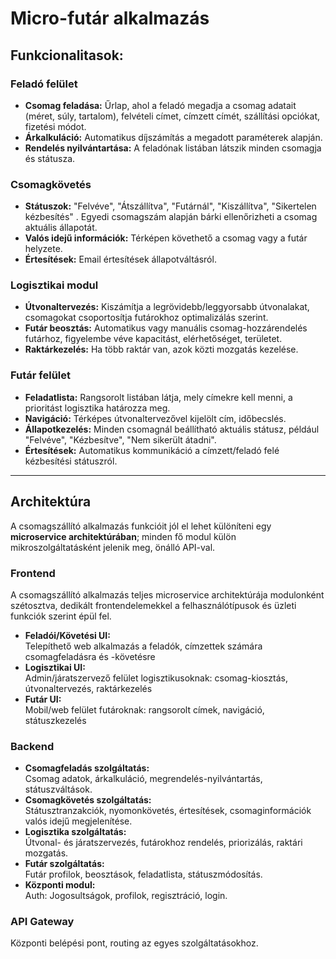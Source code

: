 # Micro-futár alkalmazás
## Funkcionalitasok:
### Feladó felület
- **Csomag feladása:** Űrlap, ahol a feladó megadja a csomag adatait (méret, súly, tartalom), felvételi címet, címzett címét, szállítási opciókat, fizetési módot.
- **Árkalkuláció:** Automatikus díjszámítás a megadott paraméterek alapján.
- **Rendelés nyilvántartása:** A feladónak listában látszik minden csomagja és státusza.

### Csomagkövetés
- **Státuszok:** "Felvéve", "Átszállítva", "Futárnál", "Kiszállítva", "Sikertelen kézbesítés" . Egyedi csomagszám alapján bárki ellenőrizheti a csomag aktuális állapotát.
- **Valós idejű információk:** Térképen követhető a csomag vagy a futár helyzete.
- **Értesítések:** Email értesítések állapotváltásról.

### Logisztikai modul
- **Útvonaltervezés:** Kiszámítja a legrövidebb/leggyorsabb útvonalakat, csomagokat csoportosítja futárokhoz optimalizálás szerint.
- **Futár beosztás:** Automatikus vagy manuális csomag-hozzárendelés futárhoz, figyelembe véve kapacitást, elérhetőséget, területet.
- **Raktárkezelés:** Ha több raktár van, azok közti mozgatás kezelése.

### Futár felület
- **Feladatlista:** Rangsorolt listában látja, mely címekre kell menni, a prioritást logisztika határozza meg.
- **Navigáció:** Térképes útvonaltervezővel kijelölt cím, időbecslés.
- **Állapotkezelés:** Minden csomagnál beállítható aktuális státusz, például "Felvéve", "Kézbesítve", "Nem sikerült átadni".
- **Értesítések:** Automatikus kommunikáció a címzett/feladó felé kézbesítési státuszról.

***

## Architektúra
A csomagszállító alkalmazás funkcióit jól el lehet különíteni egy **microservice architektúrában**; minden fő modul külön mikroszolgáltatásként jelenik meg, önálló API-val.

### Frontend
A csomagszállító alkalmazás teljes microservice architektúrája modulonként szétosztva, dedikált frontendelemekkel a felhasználótípusok és üzleti funkciók szerint épül fel.

- **Feladói/Követési UI:**  
  Telepíthető web alkalmazás a feladók, címzettek számára csomagfeladásra és -követésre  
- **Logisztikai UI:**  
  Admin/járatszervező felület logisztikusoknak: csomag-kiosztás, útvonaltervezés, raktárkezelés  
- **Futár UI:**  
  Mobil/web felület futároknak: rangsorolt címek, navigáció, státuszkezelés  

### Backend 

- **Csomagfeladás szolgáltatás:**  
  Csomag adatok, árkalkuláció, megrendelés-nyilvántartás, státuszváltások.
- **Csomagkövetés szolgáltatás:**  
  Státusztranzakciók, nyomonkövetés, értesítések, csomaginformációk valós idejű megjelenítése.
- **Logisztika szolgáltatás:**  
  Útvonal- és járatszervezés, futárokhoz rendelés, priorizálás, raktári mozgatás.
- **Futár szolgáltatás:**  
  Futár profilok, beosztások, feladatlista, státuszmódosítás.
- **Központi modul:**  
  Auth: Jogosultságok, profilok, regisztráció, login.

### API Gateway
  Központi belépési pont, routing az egyes szolgáltatásokhoz.

